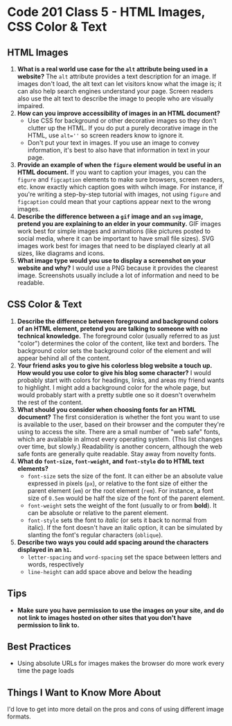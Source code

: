 # Code 201 Class 5 - HTML Images, CSS Color & Text

## HTML Images

1. **What is a real world use case for the `alt` attribute being used in a website?** The `alt` attribute provides a text description for an image. If images don't load, the alt text can let visitors know what the image is; it can also help search engines understand your page. Screen readers also use the alt text to describe the image to people who are visually impaired.
2. **How can you improve accessibility of images in an HTML document?**
    - Use CSS for background or other decorative images so they don't clutter up the HTML. If you do put a purely decorative image in the HTML, use `alt=''` so screen readers know to ignore it.
    - Don't put your text in images. If you use an image to convey information, it's best to also have that information in text in your page.
3. **Provide an example of when the `figure` element would be useful in an HTML document.** If you want to caption your images, you can the `figure` and `figcaption` elements to make sure browsers, screen readers, etc. know exactly which caption goes with wihch image. For instance, if you're writing a step-by-step tutorial with images, not using `figure` and `figcaption` could mean that your captions appear next to the wrong images.
4. **Describe the difference between a `gif` image and an `svg` image, pretend you are explaining to an elder in your community.** GIF images work best for simple images and animations (like pictures posted to social media, where it can be important to have small file sizes). SVG images work best for images that need to be displayed clearly at all sizes, like diagrams and icons.
5. **What image type would you use to display a screenshot on your website and why?** I would use a PNG because it provides the clearest image. Screenshots usually include a lot of information and need to be readable.

## CSS Color & Text

1. **Describe the difference between foreground and background colors of an HTML element, pretend you are talking to someone with no technical knowledge.** The foreground color (usually referred to as just "color") determines the color of the content, like text and borders. The background color sets the background color of the element and will appear behind all of the content.
2. **Your friend asks you to give his colorless blog website a touch up. How would you use color to give his blog some character?** I would probably start with colors for headings, links, and areas my friend wants to highlight. I might add a background color for the whole page, but would probably start with a pretty subtle one so it doesn't overwhelm the rest of the content.
3. **What should you consider when choosing fonts for an HTML document?** The first consideration is whether the font you want to use is available to the user, based on their browser and the computer they're using to access the site. There are a small number of "web safe" fonts, which are available in almost every operating system. (This list changes over time, but slowly.) Readability is another concern, although the web safe fonts are generally quite readable. Stay away from novelty fonts.
4. **What do `font-size`, `font-weight`, and `font-style` do to HTML text elements?**
    - `font-size` sets the size of the font. It can either be an absolute value expressed in pixels (`px`), or relative to the font size of either the parent element (`em`) or the root element (`rem`). For instance, a font size of `0.5em` would be half the size of the font of the parent element.
    - `font-weight` sets the weight of the font (usually to or from **bold**). It can be absolute or relative to the parent element.
    - `font-style` sets the font to *italic* (or sets it back to normal from italic). If the font doesn't have an italic option, it can be simulated by slanting the font's regular characters (`oblique`).
5. **Describe two ways you could add spacing around the characters displayed in an `h1`.**
    - `letter-spacing` and `word-spacing` set the space between letters and words, respectively
    - `line-height` can add space above and below the heading

## Tips

- **Make sure you have permission to use the images on your site, and do not link to images hosted on other sites that you don't have permission to link to.**

## Best Practices

- Using absolute URLs for images makes the browser do more work every time the page loads

## Things I Want to Know More About

I'd love to get into more detail on the pros and cons of using different image formats.

